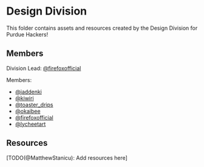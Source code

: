 # Design Division

This folder contains assets and resources created by the Design Division for Purdue Hackers!

## Members

Division Lead: [@firefoxofficial](https://github.com/purduehackers/dark-forest/blob/main/people/organizers/firefoxofficial.md)

Members:
- [@jaddenki](https://github.com/purduehackers/dark-forest/blob/main/people/organizers/jaddenki.md)
- [@kiwiri](https://github.com/purduehackers/dark-forest/blob/main/people/organizers/kiwiri.md)
- [@toaster_drips](https://github.com/purduehackers/dark-forest/blob/main/people/organizers/toaster_drips.md)
- [@okaibee](https://github.com/purduehackers/dark-forest/blob/main/people/organizers/okaibee.md)
- [@firefoxofficial](https://github.com/purduehackers/dark-forest/blob/main/people/organizers/firefoxofficial.md)
- [@lycheetart](https://github.com/purduehackers/dark-forest/blob/main/people/organizers/lycheetart.md)

## Resources

[TODO(@MatthewStanicu): Add resources here]
